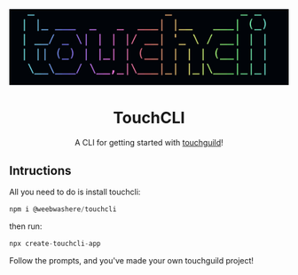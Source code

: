 <div align="center">

<img src="/cli/assets/img.jpeg" alt="Image Description" />

# TouchCLI
A CLI for getting started with [touchguild](https://touchguild.com)!

</div>



## Intructions

All you need to do is install touchcli:

```js
npm i @weebwashere/touchcli
```

then run:

```js
npx create-touchcli-app
```

Follow the prompts, and you've made your own touchguild project!
